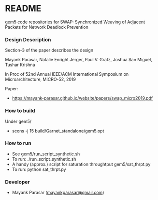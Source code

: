 # README #

gem5 code repositories for SWAP: Synchronized Weaving of Adjacent Packets for Network Deadlock Prevention

### Design Description ###
Section-3 of the paper describes the design

Mayank Parasar‬, Natalie Enright Jerger, Paul V. Gratz, Joshua San Miguel, Tushar Krishna

In Proc of 52nd Annual IEEE/ACM International Symposium on Microarchitecture, MICRO-52, 2019

Paper:
   * https://mayank-parasar.github.io/website/papers/swap_micro2019.pdf

### How to build ###
Under gem5/
* scons -j 15 build/Garnet_standalone/gem5.opt

### How to run ###

* See gem5/run_script_synthetic.sh
* To run: ./run_script_synthetic.sh
* A handy (approx.) script for saturation throughtput gem5/sat_thrpt.py
* To run: python sat_thrpt.py
 
### Developer ###

* Mayank Parasar (mayankparasar@gmail.com)
